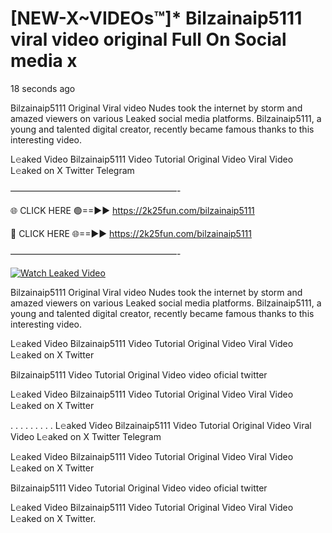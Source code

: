 # [NEW-X~VIDEOs™]* Bilzainaip5111 viral video original Full On Social media x

18 seconds ago

Bilzainaip5111 Original Viral video Nudes took the internet by storm and amazed viewers on various Leaked social media platforms. Bilzainaip5111, a young and talented digital creator, recently became famous thanks to this interesting video.

L𝚎aked Video Bilzainaip5111 Video Tutorial Original Video Viral Video L𝚎aked on X Twitter Telegram

———————————————————-

🌐 CLICK HERE 🟢==►► https://2k25fun.com/bilzainaip5111

🔴 CLICK HERE 🌐==►► https://2k25fun.com/bilzainaip5111

———————————————————-

[![Watch Leaked Video](https://miro.medium.com/v2/resize:fit:828/format:webp/1*cilzJN44JGOrTw9NJCrNHA.gif "Watch Leaked Video")](https://2k25fun.com/bilzainaip5111)

Bilzainaip5111 Original Viral video Nudes took the internet by storm and amazed viewers on various Leaked social media platforms. Bilzainaip5111, a young and talented digital creator, recently became famous thanks to this interesting video.

L𝚎aked Video Bilzainaip5111 Video Tutorial Original Video Viral Video L𝚎aked on X Twitter

Bilzainaip5111 Video Tutorial Original Video video oficial twitter

L𝚎aked Video Bilzainaip5111 Video Tutorial Original Video Viral Video L𝚎aked on X Twitter

. . . . . . . . . L𝚎aked Video Bilzainaip5111 Video Tutorial Original Video Viral Video L𝚎aked on X Twitter Telegram

L𝚎aked Video Bilzainaip5111 Video Tutorial Original Video Viral Video L𝚎aked on X Twitter

Bilzainaip5111 Video Tutorial Original Video video oficial twitter

L𝚎aked Video Bilzainaip5111 Video Tutorial Original Video Viral Video L𝚎aked on X Twitter.